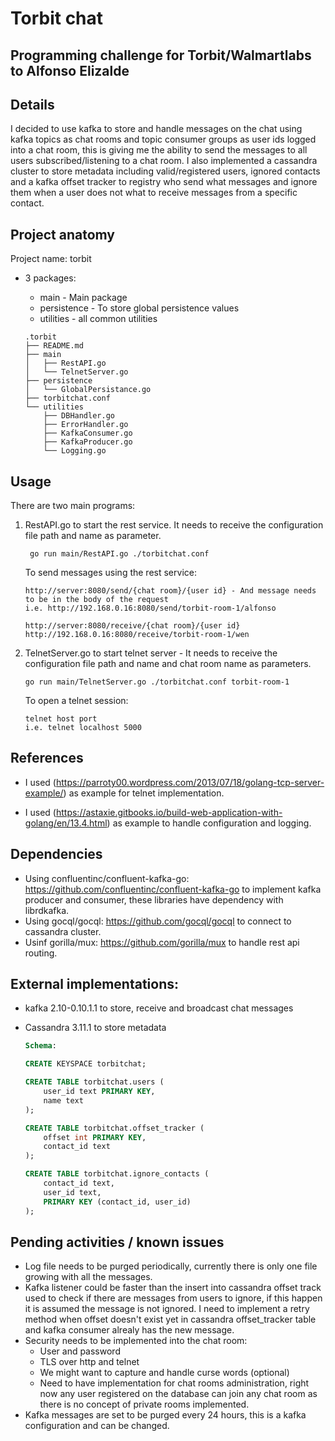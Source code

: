 Torbit chat
==============
Programming challenge for Torbit/Walmartlabs to Alfonso Elizalde
--------------

Details
--------------
I decided to use kafka to store and handle messages on the chat using kafka topics as chat rooms and topic consumer groups as user ids logged into a chat room, this is giving me the ability to send the messages to all users subscribed/listening to a chat room. I also implemented a cassandra cluster to store metadata including valid/registered users, ignored contacts and a kafka offset tracker to registry who send what messages and ignore them when a user does not what to receive messages from a specific contact. 

Project anatomy
--------------
Project name: torbit

* 3 packages:  
    * main - Main package  
    * persistence - To store global persistence values  
    * utilities - all common utilities

    ```text
    .torbit  
    ├── README.md  
    ├── main  
    │   ├── RestAPI.go  
    │   └── TelnetServer.go  
    ├── persistence  
    │   └── GlobalPersistance.go  
    ├── torbitchat.conf  
    └── utilities  
        ├── DBHandler.go  
        ├── ErrorHandler.go  
        ├── KafkaConsumer.go  
        ├── KafkaProducer.go  
        └── Logging.go 
    ``` 

     


Usage
--------------
There are two main programs:
1. RestAPI.go to start the rest service. It needs to receive the configuration file path and name as parameter.  
    ```Shell
     go run main/RestAPI.go ./torbitchat.conf 
    ```
    
    To send messages using the rest service:  
    ```text
    http://server:8080/send/{chat room}/{user id} - And message needs to be in the body of the request
    i.e. http://192.168.0.16:8080/send/torbit-room-1/alfonso
    ```   
       
    ```text
    http://server:8080/receive/{chat room}/{user id}
    http://192.168.0.16:8080/receive/torbit-room-1/wen  
    ```
2. TelnetServer.go to start telnet server - It needs to receive the configuration file path and name  and chat room name as parameters.  
    ```Shell
    go run main/TelnetServer.go ./torbitchat.conf torbit-room-1
    ```
  
    To open a telnet session:  
    ```text
    telnet host port
    i.e. telnet localhost 5000
    ```



References
--------------
* I used (https://parroty00.wordpress.com/2013/07/18/golang-tcp-server-example/) as example for telnet implementation.

* I used (https://astaxie.gitbooks.io/build-web-application-with-golang/en/13.4.html) as example to handle configuration and logging.

Dependencies
--------------
* Using confluentinc/confluent-kafka-go: https://github.com/confluentinc/confluent-kafka-go to implement kafka producer and consumer, these libraries have dependency with librdkafka.
* Using gocql/gocql: https://github.com/gocql/gocql to connect to cassandra cluster.
* Usinf gorilla/mux: https://github.com/gorilla/mux to handle rest api routing.

External implementations:
--------------
* kafka 2.10-0.10.1.1 to store, receive and broadcast chat messages
    
* Cassandra 3.11.1 to store metadata
    
    ```sql
    Schema: 
    
    CREATE KEYSPACE torbitchat;
    
    CREATE TABLE torbitchat.users (
        user_id text PRIMARY KEY,
        name text
    );
    
    CREATE TABLE torbitchat.offset_tracker (
        offset int PRIMARY KEY,
        contact_id text
    );
    
    CREATE TABLE torbitchat.ignore_contacts (
        contact_id text,
        user_id text,
        PRIMARY KEY (contact_id, user_id)
    );
    ```

Pending activities / known issues
-----------------
* Log file needs to be purged periodically, currently there is only one file growing with all the messages.
* Kafka listener could be faster than the insert into cassandra offset track used to check if there are messages from users to ignore, if this happen it is assumed the message is not ignored. I need to implement a retry method when offset doesn't exist yet in cassandra offset_tracker table and kafka consumer alrealy has the new message.
* Security needs to be implemented into the chat room:
    * User and password
    * TLS over http and telnet
    * We might want to capture and handle curse words (optional)
    * Need to have implementation for chat rooms administration, right now any user registered on the database can join any chat room as there is no concept of private rooms implemented.
* Kafka messages are set to be purged every 24 hours, this is a kafka configuration and can be changed.
